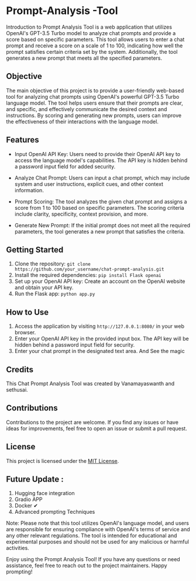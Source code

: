 # Prompt-Analysis -Tool 


Introduction  to Prompt Analysis Tool is a web application that utilizes OpenAI's GPT-3.5 Turbo model to analyze chat prompts and provide a score based on specific parameters. This tool allows users to enter a chat prompt and receive a score on a scale of 1 to 100, indicating how well the prompt satisfies certain criteria set by the system. Additionally, the tool generates a new prompt that meets all the specified parameters.

## Objective

The main objective of this project is to provide a user-friendly web-based tool for analyzing chat prompts using OpenAI's powerful GPT-3.5 Turbo language model. The tool helps users ensure that their prompts are clear, and specific, and effectively communicate the desired context and instructions. By scoring and generating new prompts, users can improve the effectiveness of their interactions with the language model.

## Features

- Input OpenAI API Key: Users need to provide their OpenAI API key to access the language model's capabilities. The API key is hidden behind a password input field for added security.

- Analyze Chat Prompt: Users can input a chat prompt, which may include system and user instructions, explicit cues, and other context information.

- Prompt Scoring: The tool analyzes the given chat prompt and assigns a score from 1 to 100 based on specific parameters. The scoring criteria include clarity, specificity, context provision, and more.

- Generate New Prompt: If the initial prompt does not meet all the required parameters, the tool generates a new prompt that satisfies the criteria.

## Getting Started

1. Clone the repository: `git clone https://github.com/your_username/chat-prompt-analysis.git`
2. Install the required dependencies: `pip install Flask openai`
3. Set up your OpenAI API key: Create an account on the OpenAI website and obtain your API key.
4. Run the Flask app: `python app.py`

## How to Use

1. Access the application by visiting `http://127.0.0.1:8080/` in your web browser.
2. Enter your OpenAI API key in the provided input box. The API key will be hidden behind a password input field for security.
3. Enter your chat prompt in the designated text area. And See the magic 

## Credits

This Chat Prompt Analysis Tool was created by Vanamayaswanth and sethusai.

## Contributions

Contributions to the project are welcome. If you find any issues or have ideas for improvements, feel free to open an issue or submit a pull request.

## License

This project is licensed under the [MIT License](LICENSE).

## Future Update :

1. Hugging face integration
2. Gradio APP
3. Docker ✔
4. Advanced prompting Techniques

Note: Please note that this tool utilizes OpenAI's language model, and users are responsible for ensuring compliance with OpenAI's terms of service and any other relevant regulations. The tool is intended for educational and experimental purposes and should not be used for any malicious or harmful activities.

Enjoy using the Prompt Analysis Tool! If you have any questions or need assistance, feel free to reach out to the project maintainers. Happy prompting!
